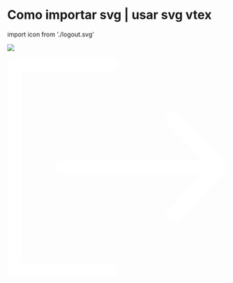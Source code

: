 # Como importar svg | usar svg vtex 

<!-- arquivo index.tsx -->
import icon from './logout.svg'

<div className={css['mobile-logoutButton-icon']}>
  <img src={icon} />
</div>

<!-- arquivo svg -->
<svg fill="#fff" height="800px" width="800px" version="1.1" id="Capa_1" xmlns="http://www.w3.org/2000/svg"
  xmlns:xlink="http://www.w3.org/1999/xlink" viewBox="0 0 384.971 384.971" xml:space="preserve">
  <g>
    <g id="Sign_Out">
      <path d="M180.455,360.91H24.061V24.061h156.394c6.641,0,12.03-5.39,12.03-12.03s-5.39-12.03-12.03-12.03H12.03
  C5.39,0.001,0,5.39,0,12.031V372.94c0,6.641,5.39,12.03,12.03,12.03h168.424c6.641,0,12.03-5.39,12.03-12.03
  C192.485,366.299,187.095,360.91,180.455,360.91z" />
      <path d="M381.481,184.088l-83.009-84.2c-4.704-4.752-12.319-4.74-17.011,0c-4.704,4.74-4.704,12.439,0,17.179l62.558,63.46H96.279
  c-6.641,0-12.03,5.438-12.03,12.151c0,6.713,5.39,12.151,12.03,12.151h247.74l-62.558,63.46c-4.704,4.752-4.704,12.439,0,17.179
  c4.704,4.752,12.319,4.752,17.011,0l82.997-84.2C386.113,196.588,386.161,188.756,381.481,184.088z" />
    </g>
    <g>
    </g>
    <g>
    </g>
    <g>
    </g>
    <g>
    </g>
    <g>
    </g>
    <g>
    </g>
  </g>
</svg>
